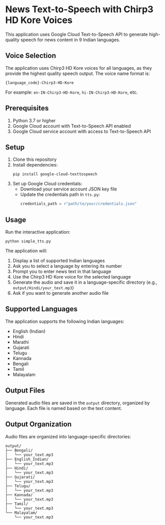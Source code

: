 # News Text-to-Speech with Chirp3 HD Kore Voices

This application uses Google Cloud Text-to-Speech API to generate high-quality speech for news content in 9 Indian languages.

## Voice Selection

The application uses Chirp3 HD Kore voices for all languages, as they provide the highest quality speech output. The voice name format is:
```
{language_code}-Chirp3-HD-Kore
```

For example: `en-IN-Chirp3-HD-Kore`, `hi-IN-Chirp3-HD-Kore`, etc.

## Prerequisites

1. Python 3.7 or higher
2. Google Cloud account with Text-to-Speech API enabled
3. Google Cloud service account with access to Text-to-Speech API

## Setup

1. Clone this repository
2. Install dependencies:
   ```
   pip install google-cloud-texttospeech
   ```
3. Set up Google Cloud credentials:
   - Download your service account JSON key file
   - Update the credentials path in `tts.py`:
     ```python
     credentials_path = r"path/to/your/credentials.json"
     ```

## Usage

Run the interactive application:
```
python simple_tts.py
```

The application will:
1. Display a list of supported Indian languages
2. Ask you to select a language by entering its number
3. Prompt you to enter news text in that language
4. Use the Chirp3 HD Kore voice for the selected language
5. Generate the audio and save it in a language-specific directory
   (e.g., `output/Hindi/your_text.mp3`)
6. Ask if you want to generate another audio file

## Supported Languages

The application supports the following Indian languages:

- English (Indian)
- Hindi
- Marathi
- Gujarati
- Telugu
- Kannada
- Bengali
- Tamil
- Malayalam


## Output Files

Generated audio files are saved in the `output` directory, organized by language. Each file is named based on the text content.

## Output Organization

Audio files are organized into language-specific directories:
```
output/
├── Bengali/
│   └── your_text.mp3
├── English_Indian/
│   └── your_text.mp3
├── Hindi/
│   └── your_text.mp3
├── Gujarati/
│   └── your_text.mp3
├── Telugu/
│   └── your_text.mp3
├── Kannada/
│   └── your_text.mp3
├── Tamil/
│   └── your_text.mp3
└── Malayalam/
    └── your_text.mp3
``` 
